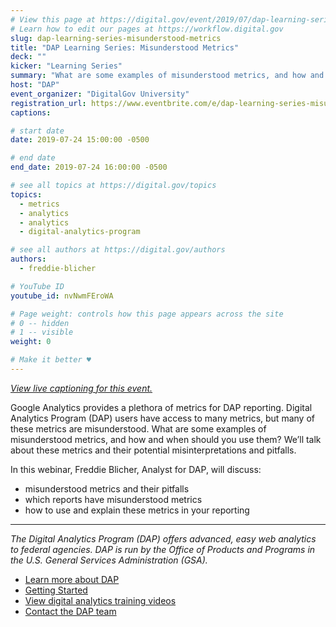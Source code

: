 ```yaml
---
# View this page at https://digital.gov/event/2019/07/dap-learning-series-misunderstood-metrics
# Learn how to edit our pages at https://workflow.digital.gov
slug: dap-learning-series-misunderstood-metrics
title: "DAP Learning Series: Misunderstood Metrics"
deck: ""
kicker: "Learning Series"
summary: "What are some examples of misunderstood metrics, and how and when should you use them? We’ll talk about these metrics and their potential misinterpretations and pitfalls."
host: "DAP"
event_organizer: "DigitalGov University"
registration_url: https://www.eventbrite.com/e/dap-learning-series-misunderstood-metrics-registration-59346956344
captions: 

# start date
date: 2019-07-24 15:00:00 -0500

# end date
end_date: 2019-07-24 16:00:00 -0500

# see all topics at https://digital.gov/topics
topics: 
  - metrics
  - analytics
  - analytics
  - digital-analytics-program

# see all authors at https://digital.gov/authors
authors: 
  - freddie-blicher

# YouTube ID
youtube_id: nvNwmFEroWA

# Page weight: controls how this page appears across the site
# 0 -- hidden
# 1 -- visible
weight: 0

# Make it better ♥
---
```


_[View live captioning for this event.](https://www.captionedtext.com/client/event.aspx?EventID=3993566&CustomerID=321)_

Google Analytics provides a plethora of metrics for DAP reporting. Digital Analytics Program (DAP) users have access to many metrics, but many of these metrics are misunderstood. What are some examples of misunderstood metrics, and how and when should you use them? We’ll talk about these metrics and their potential misinterpretations and pitfalls.

In this webinar, Freddie Blicher, Analyst for DAP, will discuss:

- misunderstood metrics and their pitfalls
- which reports have misunderstood metrics
- how to use and explain these metrics in your reporting

---

_The Digital Analytics Program (DAP) offers advanced, easy web analytics to federal agencies. DAP is run by the Office of Products and Programs in the U.S. General Services Administration (GSA)._

- [Learn more about DAP](https://www.digitalgov.gov/services/dap/)
- [Getting Started](https://github.com/digital-analytics-program/gov-wide-code)
- [View digital analytics training videos](https://www.youtube.com/playlist?list=PLd9b-GuOJ3nFwlyvLFUtmDpYFKezhot8P)
- [Contact the DAP team](mailto:dap@support.digitalgov.gov)
